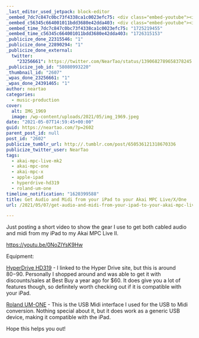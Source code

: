 ```yaml
---
_last_editor_used_jetpack: block-editor
_oembed_7dc7c847c0bc73f4338ca1c0023efc75: <div class="embed-youtube"><iframe title="Get Audio and Midi from your iPad to your Akai MPC Live/X/One" width="750" height="422" src="https://www.youtube.com/embed/0NoZIYsK9Hw?feature=oembed" frameborder="0" allow="accelerometer; autoplay; clipboard-write; encrypted-media; gyroscope; picture-in-picture; web-share" referrerpolicy="strict-origin-when-cross-origin" allowfullscreen></iframe></div>
_oembed_c56345c664001011bdd3680e42dda403: <div class="embed-youtube"><iframe title="Get Audio and Midi from your iPad to your Akai MPC Live/X/One" width="500" height="281" src="https://www.youtube.com/embed/0NoZIYsK9Hw?feature=oembed" frameborder="0" allow="accelerometer; autoplay; clipboard-write; encrypted-media; gyroscope; picture-in-picture; web-share" referrerpolicy="strict-origin-when-cross-origin" allowfullscreen></iframe></div>
_oembed_time_7dc7c847c0bc73f4338ca1c0023efc75: "1725219455"
_oembed_time_c56345c664001011bdd3680e42dda403: "1726315153"
_publicize_done_22315546: "1"
_publicize_done_22890294: "1"
_publicize_done_external:
  twitter:
    "23256661": https://twitter.com/NearTao/status/1390682789658378245
_publicize_job_id: "58080993220"
_thumbnail_id: "2607"
_wpas_done_23256661: "1"
_wpas_done_24391465: "1"
author: neartao
categories:
  - music-production
cover:
  alt: IMG_1969
  image: /wp-content/uploads/2021/05/img_1969.jpeg
date: "2021-05-07T14:59:45+00:00"
guid: https://neartao.com/?p=2602
parent_post_id: null
post_id: "2602"
publicize_tumblr_url: http://.tumblr.com/post/650536121318670336
publicize_twitter_user: NearTao
tags:
  - akai-mpc-live-mk2
  - akai-mpc-one
  - akai-mpc-x
  - apple-ipad
  - hyperdrive-hd319
  - roland-um-one
timeline_notification: "1620399588"
title: Get Audio and Midi from your iPad to your Akai MPC Live/X/One
url: /2021/05/07/get-audio-and-midi-from-your-ipad-to-your-akai-mpc-live-x-one/

---
```

Just posting a short video to show the gear I use to get both cabled audio and midi from my iPad to my Akai MPC Live II.

https://youtu.be/0NoZIYsK9Hw

Equipment:

[HyperDrive HD319](https://www.hypershop.com/products/hyperdrive-6-in-1-hub-for-ipad?variant=19332717412414&currency=USD&utm_medium=product_sync&utm_source=google&utm_content=sag_organic&utm_campaign=sag_organic&gclid=EAIaIQobChMI6_zJpem38AIV42xvBB3r6w-6EAQYASABEgJJAfD_BwE) \- I linked to the Hyper Drive site, but this is around $80-$90. Personally I shopped around and was able to get it with discounts/sales at Best Buy a year ago for $60. It does give you a lot of features though, so definitely worth checking out if it is compatible with your iPad.

[Roland UM-ONE](https://www.roland.com/us/products/um-one/) \- This is the USB Midi interface I used for the USB to Midi conversion. Nothing special about it, but it does work as a generic USB device, making it compatible with the iPad.

Hope this helps you out!
